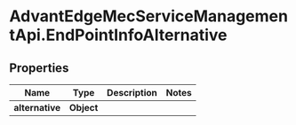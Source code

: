 # AdvantEdgeMecServiceManagementApi.EndPointInfoAlternative

## Properties
Name | Type | Description | Notes
------------ | ------------- | ------------- | -------------
**alternative** | **Object** |  | 


